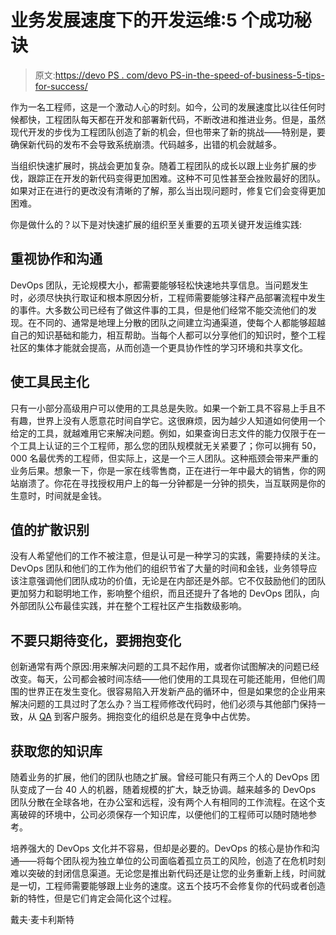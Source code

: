 # 业务发展速度下的开发运维:5 个成功秘诀

> 原文:[https://devo PS . com/devo PS-in-the-speed-of-business-5-tips-for-success/](https://devops.com/devops-at-the-speed-of-business-5-tips-for-success/)

作为一名工程师，这是一个激动人心的时刻。如今，公司的发展速度比以往任何时候都快，工程团队每天都在开发和部署新代码，不断改进和推进业务。但是，虽然现代开发的步伐为工程团队创造了新的机会，但也带来了新的挑战——特别是，要确保新代码的发布不会导致系统崩溃。代码越多，出错的机会就越多。

当组织快速扩展时，挑战会更加复杂。随着工程团队的成长以跟上业务扩展的步伐，跟踪正在开发的新代码变得更加困难。这种不可见性甚至会挫败最好的团队。如果对正在进行的更改没有清晰的了解，那么当出现问题时，修复它们会变得更加困难。

你是做什么的？以下是对快速扩展的组织至关重要的五项关键开发运维实践:

## **重视协作和沟通**

DevOps 团队，无论规模大小，都需要能够轻松快速地共享信息。当问题发生时，必须尽快执行取证和根本原因分析，工程师需要能够注释产品部署流程中发生的事件。大多数公司已经有了做这件事的工具，但是他们经常不能交流他们的发现。在不同的、通常是地理上分散的团队之间建立沟通渠道，使每个人都能够超越自己的知识基础和能力，相互帮助。当每个人都可以分享他们的知识时，整个工程社区的集体才能就会提高，从而创造一个更具协作性的学习环境和共享文化。

## **使工具民主化**

只有一小部分高级用户可以使用的工具总是失败。如果一个新工具不容易上手且不有趣，世界上没有人愿意花时间自学它。这很麻烦，因为越少人知道如何使用一个给定的工具，就越难用它来解决问题。例如，如果查询日志文件的能力仅限于在一个工具上认证的三个工程师，那么您的团队规模就无关紧要了；你可以拥有 50，000 名最优秀的工程师，但实际上，这是一个三人团队。这种瓶颈会带来严重的业务后果。想象一下，你是一家在线零售商，正在进行一年中最大的销售，你的网站崩溃了。你花在寻找授权用户上的每一分钟都是一分钟的损失，当互联网是你的生意时，时间就是金钱。

## **值的扩散识别**

没有人希望他们的工作不被注意，但是认可是一种学习的实践，需要持续的关注。DevOps 团队和他们的工作为他们的组织节省了大量的时间和金钱，业务领导应该注意强调他们团队成功的价值，无论是在内部还是外部。它不仅鼓励他们的团队更加努力和聪明地工作，影响整个组织，而且还提升了各地的 DevOps 团队，向外部团队公布最佳实践，并在整个工程社区产生指数级影响。

## 不要只期待变化，要拥抱变化

创新通常有两个原因:用来解决问题的工具不起作用，或者你试图解决的问题已经改变。每天，公司都会被时间冻结——他们使用的工具现在可能还能用，但他们周围的世界正在发生变化。很容易陷入开发新产品的循环中，但是如果您的企业用来解决问题的工具过时了怎么办？当工程师修改代码时，他们必须与其他部门保持一致，从 [QA](https://devops.com/continuous-reliability-how-qa-and-sres-can-improve-their-ci-cd-workflow/) 到客户服务。拥抱变化的组织总是在竞争中占优势。

## **获取您的知识库**

随着业务的扩展，他们的团队也随之扩展。曾经可能只有两三个人的 DevOps 团队变成了一台 40 人的机器，随着规模的扩大，缺乏协调。越来越多的 DevOps 团队分散在全球各地，在办公室和远程，没有两个人有相同的工作流程。在这个支离破碎的环境中，公司必须保存一个知识库，以便他们的工程师可以随时随地参考。

培养强大的 DevOps 文化并不容易，但却是必要的。DevOps 的核心是协作和沟通——将每个团队视为独立单位的公司面临着孤立员工的风险，创造了在危机时刻难以突破的封闭信息渠道。无论您是推出新代码还是让您的业务重新上线，时间就是一切，工程师需要能够跟上业务的速度。这五个技巧不会修复你的代码或者创造新的特性，但是它们肯定会简化这个过程。

戴夫·麦卡利斯特